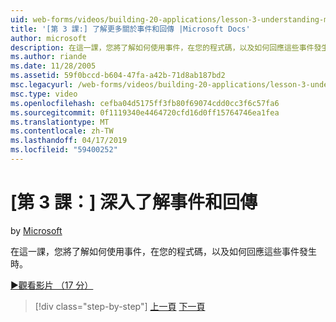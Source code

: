 ```yaml
---
uid: web-forms/videos/building-20-applications/lesson-3-understanding-more-about-events-and-postback
title: '[第 3 課:] 了解更多關於事件和回傳 |Microsoft Docs'
author: microsoft
description: 在這一課，您將了解如何使用事件，在您的程式碼，以及如何回應這些事件發生時。
ms.author: riande
ms.date: 11/28/2005
ms.assetid: 59f0bccd-b604-47fa-a42b-71d8ab187bd2
msc.legacyurl: /web-forms/videos/building-20-applications/lesson-3-understanding-more-about-events-and-postback
msc.type: video
ms.openlocfilehash: cefba04d5175ff3fb80f69074cdd0cc3f6c57fa6
ms.sourcegitcommit: 0f1119340e4464720cfd16d0ff15764746ea1fea
ms.translationtype: MT
ms.contentlocale: zh-TW
ms.lasthandoff: 04/17/2019
ms.locfileid: "59400252"
---
```

# <a name="lesson-3--understanding-more-about-events-and-postback"></a>[第 3 課：] 深入了解事件和回傳

by [Microsoft](https://github.com/microsoft)

在這一課，您將了解如何使用事件，在您的程式碼，以及如何回應這些事件發生時。

[&#9654;觀看影片 （17 分）](https://channel9.msdn.com/Blogs/ASP-NET-Site-Videos/lesson-3-understanding-more-about-events-and-postback)

> [!div class="step-by-step"]
> [上一頁](lesson-2-creating-a-web-forms-user-interface.md)
> [下一頁](lesson-4-understanding-web-application-state.md)
